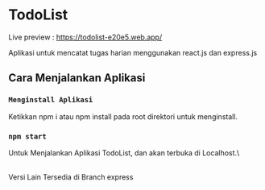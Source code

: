 # TodoList
Live preview : https://todolist-e20e5.web.app/

Aplikasi untuk mencatat tugas harian menggunakan react.js dan express.js
## Cara Menjalankan Aplikasi

### `Menginstall Aplikasi`

Ketikkan npm i atau npm install pada root direktori untuk menginstall.

### `npm start`

Untuk Menjalankan Aplikasi TodoList, dan akan terbuka di Localhost.\

\
Versi Lain Tersedia di Branch express

